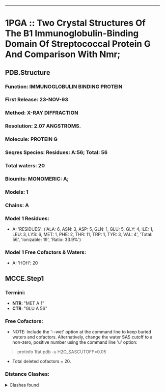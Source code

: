 ---
# 1PGA :: Two Crystal Structures Of The B1 Immunoglobulin-Binding Domain Of Streptococcal Protein G And Comparison With Nmr;
## PDB.Structure
### Function: IMMUNOGLOBULIN BINDING PROTEIN
### First Release: 23-NOV-93
### Method: X-RAY DIFFRACTION
### Resolution: 2.07 ANGSTROMS.
### Molecule: PROTEIN G
### Seqres Species: Residues: A:56; Total: 56
### Total waters: 20
### Biounits: MONOMERIC: A;
### Models: 1
### Chains: A
### Model 1 Residues:
  - A:
 'RESIDUES': ('ALA: 6, ASN: 3, ASP: 5, GLN: 1, GLU: 5, GLY: 4, ILE: 1, LEU: 3, LYS: 6, MET: 1, PHE: 2, THR: 11, TRP: 1, TYR: 3, VAL: 4', 'Total: 56', 'Ionizable: 19',
              'Ratio: 33.9%')

### Model 1 Free Cofactors & Waters:
  - A:
 'HOH': 20

## MCCE.Step1
### Termini:
 - <strong>NTR</strong>: "MET A   1"
 - <strong>CTR</strong>: "GLU A  56"

### Free Cofactors:
  - NOTE: Include the '--wet' option at the command line to keep buried waters and cofactors. Alternatively, change the water SAS cutoff to a non-zero, positive number using the command line 'u' option:
  > protinfo 1fat.pdb -u H2O_SASCUTOFF=0.05
  - Total deleted cofactors = 20.

### Distance Clashes:
<details><summary>Clashes found</summary>

- d= 1.53: " CA  NTR A   1" to " CB  MET A   1"

</details>

